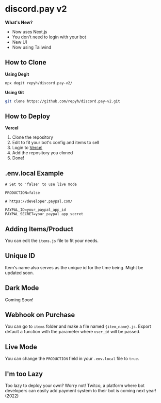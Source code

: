 # discord.pay v2

**What's New?**
- Now uses Next.js
- You don't need to login with your bot
- New UI
- Now using Tailwind

## How to Clone

**Using Degit**
```bash
npx degit repyh/discord.pay-v2/
```

**Using Git**
```bash
git clone https://github.com/repyh/discord.pay-v2.git
```

## How to Deploy

**Vercel**
1. Clone the repository
2. Edit to fit your bot's config and items to sell
3. Login to [Vercel](https://vercel.com/)
4. Add the repository you cloned
5. Done!

## .env.local Example
```
# Set to 'false' to use live mode

PRODUCTION=false

# https://developer.paypal.com/

PAYPAL_ID=your_paypal_app_id
PAYPAL_SECRET=your_paypal_app_secret
```

## Adding Items/Product
You can edit the `items.js` file to fit your needs.

## Unique ID
Item's name also serves as the unique id for the time being. Might be updated soon.

## Dark Mode
Coming Soon!

## Webhook on Purchase
You can go to `items` folder and make a file named `{item_name}.js`. Export default a function with the parameter where `user_id` will be passed.

## Live Mode
You can change the `PRODUCTION` field in your `.env.local` file to `true`.

## I'm too Lazy
Too lazy to deploy your own? Worry not! Twitco, a platform where bot developers can easily add payment system to their bot is coming next year! (2022)